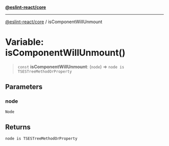 [**@eslint-react/core**](../README.md)

***

[@eslint-react/core](../README.md) / isComponentWillUnmount

# Variable: isComponentWillUnmount()

> `const` **isComponentWillUnmount**: (`node`) => `node is TSESTreeMethodOrProperty`

## Parameters

### node

`Node`

## Returns

`node is TSESTreeMethodOrProperty`
